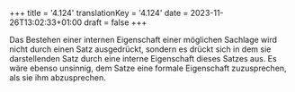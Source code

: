 +++
title = '4.124'
translationKey = '4.124'
date = 2023-11-26T13:02:33+01:00
draft = false
+++

Das Bestehen einer internen Eigenschaft einer möglichen Sachlage wird nicht durch einen Satz ausgedrückt, sondern es drückt sich in dem sie darstellenden Satz durch eine interne Eigenschaft dieses Satzes aus.
Es wäre ebenso unsinnig, dem Satze eine formale Eigenschaft zuzusprechen, als sie ihm abzusprechen.
